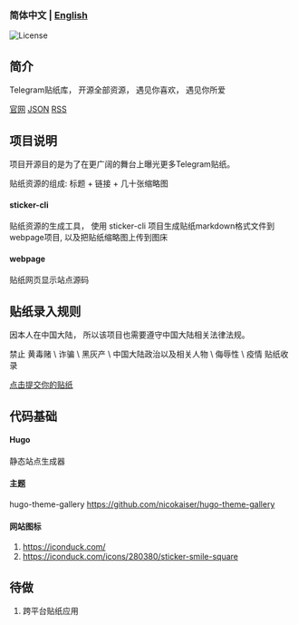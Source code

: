 ### 简体中文 | [English](./README_en.md)

![License](https://img.shields.io/badge/license-MIT-green)

## 简介
Telegram贴纸库， 开源全部资源， 遇见你喜欢， 遇见你所爱

[官网](https://tssw.kylelin1998.com/)
[JSON](https://tssw.kylelin1998.com/index.json)
[RSS](https://tssw.kylelin1998.com/index.xml)

## 项目说明
项目开源目的是为了在更广阔的舞台上曝光更多Telegram贴纸。  

贴纸资源的组成: 标题 + 链接 + 几十张缩略图

#### sticker-cli
贴纸资源的生成工具， 使用 sticker-cli 项目生成贴纸markdown格式文件到webpage项目, 以及把贴纸缩略图上传到图床

#### webpage
贴纸网页显示站点源码

## 贴纸录入规则
因本人在中国大陆， 所以该项目也需要遵守中国大陆相关法律法规。

禁止 黄毒赌 \ 诈骗 \ 黑灰产 \ 中国大陆政治以及相关人物 \ 侮辱性 \ 疫情 贴纸收录

[点击提交你的贴纸](https://github.com/kylelin1998/TG-Sticker-Spreading-Worldwide/issues/new)

## 代码基础
#### Hugo
静态站点生成器
#### 主题
hugo-theme-gallery
https://github.com/nicokaiser/hugo-theme-gallery
#### 网站图标
1. https://iconduck.com/
2. https://iconduck.com/icons/280380/sticker-smile-square

## 待做
1. 跨平台贴纸应用